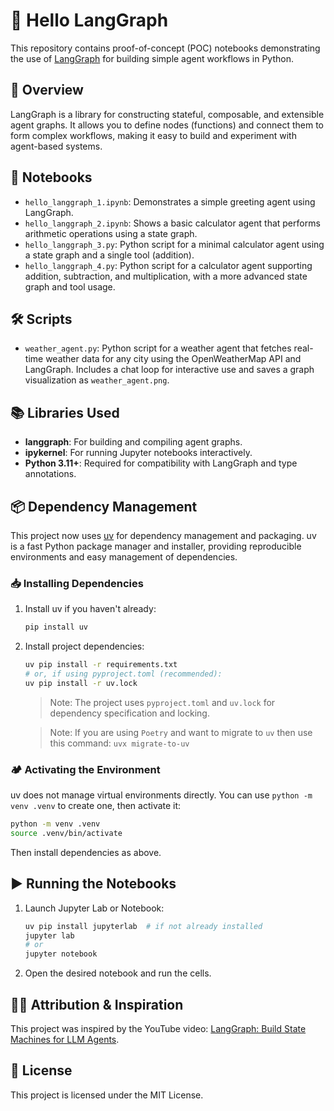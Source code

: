 # 🚀 Hello LangGraph

This repository contains proof-of-concept (POC) notebooks demonstrating the use of [LangGraph](https://github.com/langchain-ai/langgraph) for building simple agent workflows in Python.

## 📝 Overview

LangGraph is a library for constructing stateful, composable, and extensible agent graphs. It allows you to define nodes (functions) and connect them to form complex workflows, making it easy to build and experiment with agent-based systems.

## 📒 Notebooks

- `hello_langgraph_1.ipynb`: Demonstrates a simple greeting agent using LangGraph.
- `hello_langgraph_2.ipynb`: Shows a basic calculator agent that performs arithmetic operations using a state graph.
- `hello_langgraph_3.py`: Python script for a minimal calculator agent using a state graph and a single tool (addition).
- `hello_langgraph_4.py`: Python script for a calculator agent supporting addition, subtraction, and multiplication, with a more advanced state graph and tool usage.

## 🛠️ Scripts

- `weather_agent.py`: Python script for a weather agent that fetches real-time weather data for any city using the OpenWeatherMap API and LangGraph. Includes a chat loop for interactive use and saves a graph visualization as `weather_agent.png`.


## 📚 Libraries Used

- **langgraph**: For building and compiling agent graphs.
- **ipykernel**: For running Jupyter notebooks interactively.
- **Python 3.11+**: Required for compatibility with LangGraph and type annotations.

## 📦 Dependency Management

This project now uses [uv](https://github.com/astral-sh/uv) for dependency management and packaging. uv is a fast Python package manager and installer, providing reproducible environments and easy management of dependencies.

### 📥 Installing Dependencies

1. Install uv if you haven't already:
   ```sh
   pip install uv
   ```
2. Install project dependencies:
   ```sh
   uv pip install -r requirements.txt
   # or, if using pyproject.toml (recommended):
   uv pip install -r uv.lock
   ```
   > Note: The project uses `pyproject.toml` and `uv.lock` for dependency specification and locking. 

   > Note: If you are using `Poetry` and want to migrate to `uv` then use this command: `uvx migrate-to-uv`

### 🏕️ Activating the Environment

uv does not manage virtual environments directly. You can use `python -m venv .venv` to create one, then activate it:
```sh
python -m venv .venv
source .venv/bin/activate
```
Then install dependencies as above.

## ▶️ Running the Notebooks

1. Launch Jupyter Lab or Notebook:
   ```sh
   uv pip install jupyterlab  # if not already installed
   jupyter lab
   # or
   jupyter notebook
   ```
2. Open the desired notebook and run the cells.

## 🙏🏻 Attribution & Inspiration

This project was inspired by the YouTube video: [LangGraph: Build State Machines for LLM Agents](https://www.youtube.com/watch?v=jGg_1h0qzaM).

## 📄 License

This project is licensed under the MIT License.
